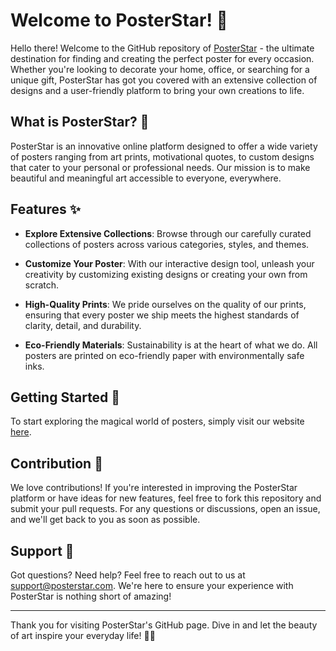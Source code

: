 # Welcome to PosterStar! 🌟

Hello there! Welcome to the GitHub repository of [PosterStar](https://posterstar.com/) - the ultimate destination for finding and creating the perfect poster for every occasion. Whether you're looking to decorate your home, office, or searching for a unique gift, PosterStar has got you covered with an extensive collection of designs and a user-friendly platform to bring your own creations to life. 

## What is PosterStar? 🎨

PosterStar is an innovative online platform designed to offer a wide variety of posters ranging from art prints, motivational quotes, to custom designs that cater to your personal or professional needs. Our mission is to make beautiful and meaningful art accessible to everyone, everywhere.

## Features ✨

- **Explore Extensive Collections**: Browse through our carefully curated collections of posters across various categories, styles, and themes.

- **Customize Your Poster**: With our interactive design tool, unleash your creativity by customizing existing designs or creating your own from scratch.

- **High-Quality Prints**: We pride ourselves on the quality of our prints, ensuring that every poster we ship meets the highest standards of clarity, detail, and durability.

- **Eco-Friendly Materials**: Sustainability is at the heart of what we do. All posters are printed on eco-friendly paper with environmentally safe inks.

## Getting Started 🚀

To start exploring the magical world of posters, simply visit our website [here](https://posterstar.com/).

## Contribution 🤝

We love contributions! If you're interested in improving the PosterStar platform or have ideas for new features, feel free to fork this repository and submit your pull requests. For any questions or discussions, open an issue, and we'll get back to you as soon as possible.

## Support 💖

Got questions? Need help? Feel free to reach out to us at support@posterstar.com. We're here to ensure your experience with PosterStar is nothing short of amazing!


---

Thank you for visiting PosterStar's GitHub page. Dive in and let the beauty of art inspire your everyday life! 🌈✨

